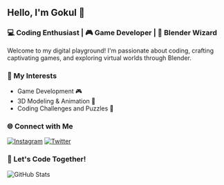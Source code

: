 ## Hello, I'm Gokul 👋

### 💻 Coding Enthusiast | 🎮 Game Developer | 🌌 Blender Wizard

Welcome to my digital playground! I'm passionate about coding, crafting captivating games, and exploring virtual worlds through Blender.

### 🌱 My Interests

- Game Development 🎮
- 3D Modeling & Animation 🌌
- Coding Challenges and Puzzles 🧩

### 🌐 Connect with Me

[![Instagram](https://img.shields.io/badge/Instagram-FE7A16?style=flat-square&logo=instagram&logoColor=white)](https://www.instagram.com/not_.goku)
[![Twitter](https://img.shields.io/badge/Twitter-1DA1F2?style=flat-square&logo=twitter&logoColor=white)](https://twitter.com/Gokul_ov)

### 🚀 Let's Code Together!

![GitHub Stats](https://github-readme-stats.vercel.app/api?username=gokul810&show_icons=true&count_private=true&hide_title=true&hide=prs&theme=nord)



